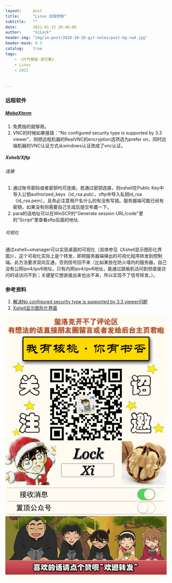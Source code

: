 ```yaml
---
layout:     post
title:      "Linux 远程控制"
subtitle:   ""
date:       2021-01-15 20:40:00
author:     "XiLock"
header-img: "img/in-post/2018-10-26-git-notes/post-bg-rwd.jpg"
header-mask: 0.3
catalog:    true
tags:
    - 《斤竹精舍·游艺集》
    - Linux
    - 2021


---
```


### 远程软件

##### [MobaXterm](https://mobaxterm.mobatek.net/download-home-edition.html)
1. 免费版的就够用。
1. VNC的时候如果报错：“No configured security type is supported by 3.3 viewer”，则把远程机器的RealVNC的encryption选项选为prefer on，同时远端机器的VNC认证方式从windows认证改成了vnc认证。

##### Xshell/Xftp
###### 连接
1. 通过账号密码或者密钥均可连接。若通过密钥连接，则xshell在Public Key中导入公钥authorized_keys（id_rsa.pub），xftp中导入私钥id_rsa（id_rsa.pem），且务必注意用户名什么的有没有写错。服务器端可能已经有密钥，如果没有则需要自己生成后提交布置一下。
1. para的话地址可以在WinSCP的"Generate session URL/code"里的"Script"里查看sftp后面的地址.

###### 可视化
通过xshell+xmanager可以实现桌面的可视化（具体参见《Xshell显示图形化界面》），这个可视化实际上是个转发，即把服务器端弹出的可视化程序转发到控制端。此方法要求双向互通，否则信号回不来（比如某些在防火墙内的服务器，自己没有公网ipv4/ipv6地址，只有内网ipv4/ipv6地址，能通过跳板机访问到但直接访问的话访问不到；关键是它想直接出来也出不来，所以实现不了信号转发。）。

### 参考资料
1. [解决No configured security type is supported by 3.3 viewer问题](https://blog.csdn.net/gccman/article/details/105690889?utm_medium=distribute.pc_relevant.none-task-blog-baidujs_title-3&spm=1001.2101.3001.4242)
1. [Xshell显示图形化界面](https://blog.csdn.net/kellyseeme/article/details/78700955)

![](/img/wc-tail.GIF)